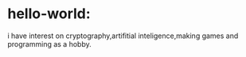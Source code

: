 # hello-world:
i have interest on cryptography,artifitial inteligence,making games and programming as a hobby.
